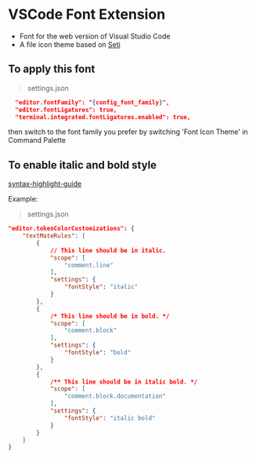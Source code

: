 # VSCode Font Extension

- Font for the web version of Visual Studio Code
- A file icon theme based on [Seti](https://github.com/microsoft/vscode/blob/main/extensions/theme-seti/icons/vs-seti-icon-theme.json)

## To apply this font

> settings.json

```json
  "editor.fontFamily": "{config_font_family}",
  "editor.fontLigatures": true,
  "terminal.integrated.fontLigatures.enabled": true,
```

then switch to the font family you prefer by switching 'Font Icon Theme' in Command Palette

## To enable italic and bold style

[syntax-highlight-guide](https://code.visualstudio.com/api/language-extensions/syntax-highlight-guide)

Example:

> settings.json

```json
"editor.tokenColorCustomizations": {
    "textMateRules": [
        {
            // This line should be in italic.
            "scope": [
                "comment.line"
            ],
            "settings": {
                "fontStyle": "italic"
            }
        },
        {
            /* This line should be in bold. */
            "scope": [
                "comment.block"
            ],
            "settings": {
                "fontStyle": "bold"
            }
        },
        {
            /** This line should be in italic bold. */
            "scope": [
                "comment.block.documentation"
            ],
            "settings": {
                "fontStyle": "italic bold"
            }
        }
    ]
}
```
